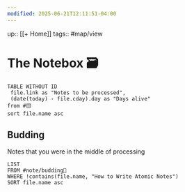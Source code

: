 ```yaml
---
modified: 2025-06-21T12:11:51-04:00
---
```

up:: [[+ Home]]
tags:: #map/view 

# The Notebox 🗃

```dataview
TABLE WITHOUT ID
 file.link as "Notes to be processed",
 (date(today) - file.cday).day as "Days alive"
from #🟨 
sort file.name asc
```

## Budding 
Notes that you were in the middle of processing

```dataview
LIST
FROM #note/budding🌿
WHERE !contains(file.name, "How to Write Atomic Notes")
SORT file.name asc
```
